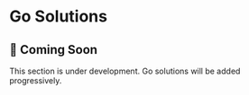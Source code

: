 # Go Solutions

## 🚧 Coming Soon

This section is under development. Go solutions will be added progressively.